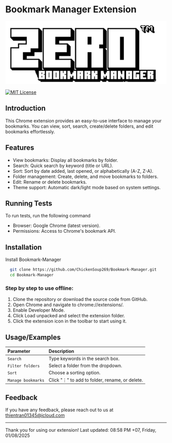 # Bookmark Manager Extension

<div align="center">
<img src="./images/logo.png" alt="logo" width="full">
</div>

[![MIT License](https://img.shields.io/badge/License-MIT-green.svg)](https://choosealicense.com/licenses/mit/)

## Introduction

This Chrome extension provides an easy-to-use interface to manage your bookmarks. You can view, sort, search, create/delete folders, and edit bookmarks effortlessly.

## Features

- View bookmarks: Display all bookmarks by folder.
- Search: Quick search by keyword (title or URL).
- Sort: Sort by date added, last opened, or alphabetically (A-Z, Z-A).
- Folder management: Create, delete, and move bookmarks to folders.
- Edit: Rename or delete bookmarks.
- Theme support: Automatic dark/light mode based on system settings.

## Running Tests

To run tests, run the following command

- Browser: Google Chrome (latest version).
- Permissions: Access to Chrome's bookmark API.

## Installation

Install Bookmark-Manager

```bash
  git clone https://github.com/ChickenSoup269/Bookmark-Manager.git
  cd Bookmark-Manager
```

### Step by step to use offline:

1. Clone the repository or download the source code from GitHub.
2. Open Chrome and navigate to chrome://extensions/.
3. Enable Developer Mode.
4. Click Load unpacked and select the extension folder.
5. Click the extension icon in the toolbar to start using it.

## Usage/Examples

| Parameter          | Description                                    |
| :----------------- | :--------------------------------------------- |
| `Search`           | Type keywords in the search box.               |
| `Filter folders`   | Select a folder from the dropdown.             |
| `Sort`             | Choose a sorting option.                       |
| `Manage bookmarks` | Click "⋮" to add to folder, rename, or delete. |

## Feedback

If you have any feedback, please reach out to us at thientran01345@icloud.com

---

Thank you for using our extension!
Last updated: 08:58 PM +07, Friday, 01/08/2025
